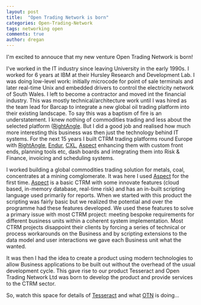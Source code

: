 ```yaml
---
layout: post
title:  "Open Trading Network is born"
categories: Open-Trading-Network
tags: networking open
comments: true
author: dregan
---
```


I'm excited to annouce that my new venture Open Trading Network is born!

I've worked in the IT industry since leaving University in the early 1990s. I worked for 6 years at IBM at their Hursley Research and Development Lab. I was doing low-level work: initially microcode for point of sale terminals and later real-time Unix and embedded drivers to control the electricity network of South Wales. I left to become a contractor and moved int the financial industry. This was mostly technical/architecture work until I was hired as the team lead for Barcap to integrate a new global oil trading platform into their existing landscape. To say this was a baptism of fire is an understatement. I knew nothing of commodities trading and less about the selected platform ([RightAngle]. But I did a good job and realised how much more interesting this business was then just the technology behind IT systems. For the next 15 years I built CTRM trading platforms round Europe with [RightAngle], [Endur], [CXL], [Aspect] enhancing them with custom front ends, planning tools etc, dash boards and integrating them into Risk & Finance, invoicing and scheduling systems.

I worked building a global commodities trading solution for metals, coal, concentrates at a mining comglomerate. It was here I used [Aspect] for the first time. [Aspect] is a basic CTRM with some innovate features (cloud based, in-memory database, real-time risk) and has an in-built scripting language used primarily for reports. When we started with this product the scripting was fairly basic but we realized the potential and over the programme had these features developed. We used these features to solve a primary issue with most CTRM project: meeting bespoke requirements for different business units within a coherent system implementation. Most CTRM projects disappoint their clients by forcing a series of technical or process workarounds on the Business and by scripting extensions to the data model and user interactions we gave each Business unit what the wanted.

It was then I had the idea to create a product using modern technologies to allow Business applications to be built out without the overhead of the usual development cycle. This gave rise to our product Tesseract and Open Trading Network Ltd was born to develop the product and provide services to the CTRM sector.

So, watch this space for details of [Tesseract] and what [OTN] is doing...


[RightAngle]: https://openlink.com/en/solutions/products/software/rightangle/
[Endur]: https://openlink.com/en/solutions/products/software/endur/
[CXL]: https://www.tpt.com/products/
[Aspect]: https://aspectenterprise.com/
[OTN]: {{site.url}}
[Tesseract]: {{site.url}}products#Tesseract

